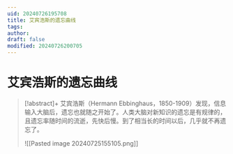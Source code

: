 ```yaml
---
uid: 20240726195708
title: 艾宾浩斯的遗忘曲线
tags: 
author: 
draft: false
modified: 20240726200705
---
```


# 艾宾浩斯的遗忘曲线

> [!abstract]+
> 艾宾浩斯（Hermann Ebbinghaus，1850-1909）发现，信息输入大脑后，遗忘也就随之开始了。人类大脑对新知识的遗忘是有规律的，且遗忘率随时间的流逝，先快后慢。到了相当长的时间以后，几乎就不再遗忘了。
> 
> ![[Pasted image 20240725155105.png]]

